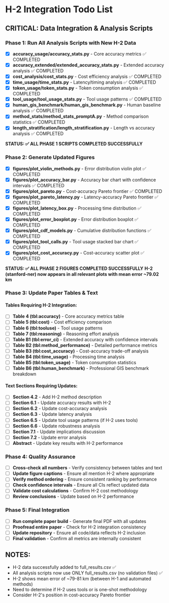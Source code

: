 # H-2 Integration Todo List

## CRITICAL: Data Integration & Analysis Scripts

### Phase 1: Run All Analysis Scripts with New H-2 Data
- [x] **accuracy_usage/accuracy_stats.py** - Core accuracy metrics ✅ COMPLETED
- [x] **accuracy_extended/extended_accuracy_stats.py** - Extended accuracy analysis ✅ COMPLETED
- [x] **cost_analysis/cost_stats.py** - Cost efficiency analysis ✅ COMPLETED
- [x] **time_usage/time_stats.py** - Latency/timing analysis ✅ COMPLETED
- [x] **token_usage/token_stats.py** - Token consumption analysis ✅ COMPLETED
- [x] **tool_usage/tool_usage_stats.py** - Tool usage patterns ✅ COMPLETED
- [x] **human_gis_benchmark/human_gis_benchmark.py** - Human baseline analysis ✅ COMPLETED
- [x] **method_stats/method_stats_promptA.py** - Method comparison statistics ✅ COMPLETED
- [x] **length_stratification/length_stratification.py** - Length vs accuracy analysis ✅ COMPLETED

**STATUS: ✅ ALL PHASE 1 SCRIPTS COMPLETED SUCCESSFULLY**

### Phase 2: Generate Updated Figures
- [x] **figures/plot_violin_methods.py** - Error distribution violin plot ✅ COMPLETED
- [x] **figures/plot_accuracy_bar.py** - Accuracy bar chart with confidence intervals ✅ COMPLETED
- [x] **figures/plot_pareto.py** - Cost-accuracy Pareto frontier ✅ COMPLETED
- [x] **figures/plot_pareto_latency.py** - Latency-accuracy Pareto frontier ✅ COMPLETED
- [x] **figures/plot_latency_box.py** - Processing time distribution ✅ COMPLETED
- [x] **figures/plot_error_boxplot.py** - Error distribution boxplot ✅ COMPLETED
- [x] **figures/plot_cdf_models.py** - Cumulative distribution functions ✅ COMPLETED
- [x] **figures/plot_tool_calls.py** - Tool usage stacked bar chart ✅ COMPLETED
- [x] **figures/plot_cost_accuracy.py** - Cost-accuracy scatter plot ✅ COMPLETED

**STATUS: ✅ ALL PHASE 2 FIGURES COMPLETED SUCCESSFULLY**
**H-2 (stanford-ner) now appears in all relevant plots with mean error ~79.02 km**

### Phase 3: Update Paper Tables & Text

#### Tables Requiring H-2 Integration:
- [ ] **Table 4 (tbl:accuracy)** - Core accuracy metrics table
- [ ] **Table 5 (tbl:cost)** - Cost efficiency comparison  
- [ ] **Table 6 (tbl:tooluse)** - Tool usage patterns
- [ ] **Table 7 (tbl:reasoning)** - Reasoning effort analysis
- [ ] **Table B1 (tbl:error_ci)** - Extended accuracy with confidence intervals
- [ ] **Table B2 (tbl:method_performance)** - Detailed performance metrics
- [ ] **Table B3 (tbl:cost_accuracy)** - Cost-accuracy trade-off analysis
- [ ] **Table B4 (tbl:time_usage)** - Processing time analysis
- [ ] **Table B5 (tbl:token_usage)** - Token consumption statistics
- [ ] **Table B6 (tbl:human_benchmark)** - Professional GIS benchmark breakdown

#### Text Sections Requiring Updates:
- [ ] **Section 4.2** - Add H-2 method description
- [ ] **Section 6.1** - Update accuracy results with H-2
- [ ] **Section 6.2** - Update cost-accuracy analysis
- [ ] **Section 6.3** - Update latency analysis  
- [ ] **Section 6.5** - Update tool usage patterns (if H-2 uses tools)
- [ ] **Section 6.6** - Update robustness analysis
- [ ] **Section 7.1** - Update implications discussion
- [ ] **Section 7.2** - Update error analysis
- [ ] **Abstract** - Update key results with H-2 performance

### Phase 4: Quality Assurance
- [ ] **Cross-check all numbers** - Verify consistency between tables and text
- [ ] **Update figure captions** - Ensure all mention H-2 where appropriate
- [ ] **Verify method ordering** - Ensure consistent ranking by performance
- [ ] **Check confidence intervals** - Ensure all CIs reflect updated data
- [ ] **Validate cost calculations** - Confirm H-2 cost methodology
- [ ] **Review conclusions** - Update based on H-2 performance

### Phase 5: Final Integration
- [ ] **Run complete paper build** - Generate final PDF with all updates
- [ ] **Proofread entire paper** - Check for H-2 integration consistency
- [ ] **Update repository** - Ensure all code/data reflects H-2 inclusion
- [ ] **Final validation** - Confirm all metrics are internally consistent

## NOTES:
- H-2 data successfully added to full_results.csv ✅
- All analysis scripts now use ONLY full_results.csv (no validation files) ✅
- H-2 shows mean error of ~79-81 km (between H-1 and automated methods)
- Need to determine if H-2 uses tools or is one-shot methodology
- Consider H-2's position in cost-accuracy Pareto frontier